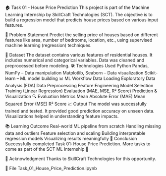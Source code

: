 🏠 Task 01 - House Price Prediction
This project is part of the Machine Learning Internship by SkillCraft Technologies (SCT). The objective is to build a regression model that predicts house prices based on various input features.

🚀 Problem Statement
Predict the selling price of houses based on different features like area, number of bedrooms, location, etc., using supervised machine learning (regression) techniques.

📌 Dataset
The dataset contains various features of residential houses.
It includes numerical and categorical variables.
Data was cleaned and preprocessed before modeling.
🛠 Technologies Used
Python
Pandas, NumPy – Data manipulation
Matplotlib, Seaborn – Data visualization
Scikit-learn – ML model building
📊 ML Workflow
Data Loading
Exploratory Data Analysis (EDA)
Data Preprocessing
Feature Engineering
Model Selection
Training (Linear Regression)
Evaluation (MAE, MSE, R² Score)
Prediction & Visualization
🔍 Evaluation Metrics
Mean Absolute Error (MAE)
Mean Squared Error (MSE)
R² Score
📈 Output
The model was successfully trained and tested. It provided good prediction accuracy on unseen data. Visualizations helped in understanding feature impacts.

📚 Learning Outcome
Real-world ML pipeline from scratch
Handling missing data and outliers
Feature selection and scaling
Building interpretable regression models
Visualizing results meaningfully
🏁 Conclusion
Successfully completed Task 01: House Price Prediction.
More tasks to come as part of the SCT ML Internship 🚀

🙌 Acknowledgment
Thanks to SkillCraft Technologies for this opportunity.

📂 File
Task_01_House_Price_Prediction.ipynb
